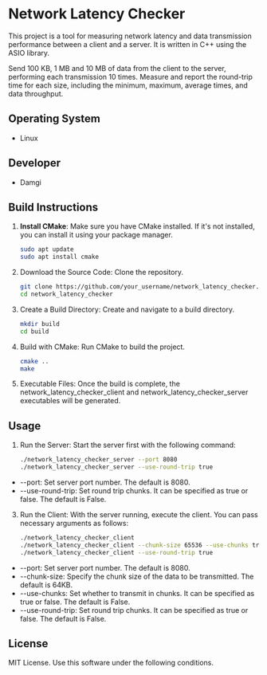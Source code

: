 # Network Latency Checker

This project is a tool for measuring network latency and data transmission performance between a client and a server. It is written in C++ using the ASIO library.

Send 100 KB, 1 MB and 10 MB of data from the client to the server, 
performing each transmission 10 times. Measure and report the round-trip time for each size, 
including the minimum, maximum, average times, and data throughput.

## Operating System

- Linux

## Developer

- Damgi

## Build Instructions

1. **Install CMake**: Make sure you have CMake installed. If it's not installed, you can install it using your package manager.

   ```bash
   sudo apt update
   sudo apt install cmake
2. Download the Source Code: Clone the repository.

   ```bash
   git clone https://github.com/your_username/network_latency_checker.git
   cd network_latency_checker

3. Create a Build Directory: Create and navigate to a build directory.

   ```bash
   mkdir build
   cd build
   
4. Build with CMake: Run CMake to build the project.

   ```bash
   cmake ..
   make
   
5. Executable Files: Once the build is complete, 
the network_latency_checker_client and network_latency_checker_server executables will be generated.

## Usage

1. Run the Server: Start the server first with the following command:

   ```bash
   ./network_latency_checker_server --port 8080
   ./network_latency_checker_server --use-round-trip true

  - --port: Set server port number. The default is 8080.
  - --use-round-trip: Set round trip chunks. It can be specified as true or false. The default is False.

3. Run the Client: With the server running, execute the client. You can pass necessary arguments as follows:

   ```bash
   ./network_latency_checker_client
   ./network_latency_checker_client --chunk-size 65536 --use-chunks true
   ./network_latency_checker_client --use-round-trip true

  - --port: Set server port number. The default is 8080.
  - --chunk-size: Specify the chunk size of the data to be transmitted. The default is 64KB.
  - --use-chunks: Set whether to transmit in chunks. It can be specified as true or false. The default is False.
  - --use-round-trip: Set round trip chunks. It can be specified as true or false. The default is False.

## License

MIT License. Use this software under the following conditions.
   
